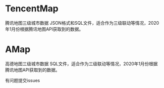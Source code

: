# TencentMap
腾讯地图三级城市数据
JSON格式和SQL文件，适合作为三级联动等情况，2020年1月份根据腾讯地图API获取到的数据。


# AMap
高德地图三级城市数据
SQL文件，适合作为三级联动等情况，2020年1月份根据腾讯地图API获取到的数据。

有问题提交issues
